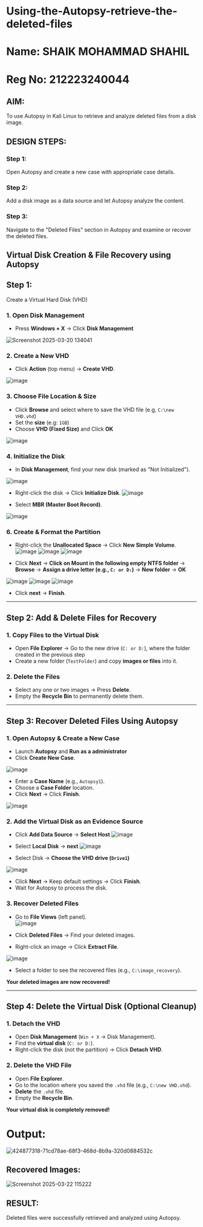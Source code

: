 # Using-the-Autopsy-retrieve-the-deleted-files

# Name: SHAIK MOHAMMAD SHAHIL
# Reg No: 212223240044
## AIM:
To use Autopsy in Kali Linux to retrieve and analyze deleted files from a disk image.

## DESIGN STEPS:
### Step 1:
Open Autopsy and create a new case with appropriate case details.

### Step 2:
Add a disk image as a data source and let Autopsy analyze the content.

### Step 3:
Navigate to the "Deleted Files" section in Autopsy and examine or recover the deleted files.

## Virtual Disk Creation & File Recovery using Autopsy 


## Step 1: 
   Create a Virtual Hard Disk (VHD) 

### **1. Open Disk Management**  
- Press **Windows + X** → Click **Disk Management** 

 ![Screenshot 2025-03-20 134041](https://github.com/user-attachments/assets/6ebfb059-a30d-4b57-8a5e-cdb3889573f7)


### **2. Create a New VHD**  
- Click **Action** (top menu) → **Create VHD**.  

![image](https://github.com/user-attachments/assets/b7420503-9719-458a-bda2-97112f0eb95d)


### **3. Choose File Location & Size**  
- Click **Browse** and select where to save the VHD file (e.g, `C:\new VHD.vhd`)
- Set the **size** (e.g: `1GB`) 
- Choose **VHD (Fixed Size)** and Click **OK**

![image](https://github.com/user-attachments/assets/649300cc-e39c-4001-af6a-2aadc0b28dc9)


### **4. Initialize the Disk**  
- In **Disk Management**, find your new disk (marked as "Not Initialized").  

![image](https://github.com/user-attachments/assets/de065bb1-2aa7-45b3-bc62-f9e74010f35d)


- Right-click the disk → Click **Initialize Disk**.
![image](https://github.com/user-attachments/assets/571f382b-bbdc-4f99-8b5d-37af3fdbf4f0)



- Select **MBR (Master Boot Record)**. 

![image](https://github.com/user-attachments/assets/a5da8c50-590c-4c07-bec8-034336982215)


### **6. Create & Format the Partition**  
- Right-click the **Unallocated Space** → Click **New Simple Volume**.  
![image](https://github.com/user-attachments/assets/0b56e23c-f79d-4ef9-be83-c9bcbfc9ca22)
![image](https://github.com/user-attachments/assets/56becbba-aa9c-402f-ba75-1149c04ac322)
![image](https://github.com/user-attachments/assets/7efc0c69-7b38-4fdd-aedb-a434374800e8)



- Click **Next** → **Click on Mount in the following empty NTFS folder** → **Browse** → **Assign a drive letter (e.g., `C: or D:`)** → **New folder** → **OK**

![image](https://github.com/user-attachments/assets/8d90194f-b5de-4769-9040-8c9475daad97)
![image](https://github.com/user-attachments/assets/46a5a80f-4ac3-4b53-b6a2-d511c2d69400)
![image](https://github.com/user-attachments/assets/c8c75b26-10e8-4a75-a7a4-be737721d8f6)


- Click **next** → **Finish**. 

---

## **Step 2: Add & Delete Files for Recovery** 

### **1. Copy Files to the Virtual Disk**  
- Open **File Explorer** → Go to the new drive (`C: or D:`), where the folder created in the previous step
- Create a new folder (`TestFolder`) and copy **images or files** into it.  

### **2. Delete the Files**  
- Select any one or two images → Press **Delete**.  
- Empty the **Recycle Bin** to permanently delete them.  

---

## **Step 3: Recover Deleted Files Using Autopsy**  
### **1. Open Autopsy & Create a New Case** 

- Launch **Autopsy** and **Run as a administrator**  
- Click **Create New Case**.  

![image](https://github.com/user-attachments/assets/d9604c32-f599-47e7-bb37-b7d39b91882b)


- Enter a **Case Name** (e.g., `Autopsy1`).  
- Choose a **Case Folder** location.  
- Click **Next** → Click **Finish**.  

![image](https://github.com/user-attachments/assets/87478c5d-1660-4041-b8f1-e537bcd8cf21)


### **2. Add the Virtual Disk as an Evidence Source**  
- Click **Add Data Source**  → **Select Host**
![image](https://github.com/user-attachments/assets/2cb4fb14-cf0b-460f-ab7e-323badf6b047)



- Select **Local Disk** → **next** 
![image](https://github.com/user-attachments/assets/06ee3022-8273-4943-99d9-d008b3c3a62d)


- Select Disk → **Choose the VHD drive (`Drive1`)**

![image](https://github.com/user-attachments/assets/e91fd4b8-4e77-4d3f-a167-e2cea9e584e9)

- Click **Next** → Keep default settings → Click **Finish**.  
- Wait for Autopsy to process the disk.  

### **3. Recover Deleted Files**  
- Go to **File Views** (left panel).  
![image](https://github.com/user-attachments/assets/91214523-09bc-4b49-a4cc-37a055190b25)



- Click **Deleted Files** → Find your deleted images.  
- Right-click an image → Click **Extract File**.  

![image](https://github.com/user-attachments/assets/8cb20987-9d5b-4b72-8517-520231fcf3de)


- Select a folder to see the recovered files (e.g., `C:\image_recovery`).  

**Your deleted images are now recovered!**  

---

## **Step 4: Delete the Virtual Disk (Optional Cleanup)** 

### **1. Detach the VHD**  
- Open **Disk Management** (`Win + X` → Disk Management).  
- Find the **virtual disk** (`C: or D:`).  
- Right-click the disk (not the partition) → Click **Detach VHD**.  

### **2. Delete the VHD File**  
- Open **File Explorer**.  
- Go to the location where you saved the `.vhd` file (e.g., `C:\new VHD.vhd`).  
- **Delete** the `.vhd` file.  
- Empty the **Recycle Bin**.  

**Your virtual disk is completely removed!**  
# Output:
![424877318-71cd78ae-68f3-468d-8b9a-320d0884532c](https://github.com/user-attachments/assets/0ec4323c-e95b-45a2-86f5-f58d9b7e9b03)


## Recovered Images:



 ![Screenshot 2025-03-22 115222](https://github.com/user-attachments/assets/d7abdbd8-ce13-4d45-acff-af53a404459a)




## RESULT:
Deleted files were successfully retrieved and analyzed using Autopsy.
